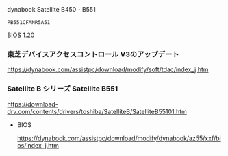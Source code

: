 dynabook Satellite B450・B551

`PB551CFANR5A51`

BIOS 1.20

### 東芝デバイスアクセスコントロール V3のアップデート

https://dynabook.com/assistpc/download/modify/soft/tdac/index_j.htm

### Satellite B シリーズ Satellite B551

https://download-drv.com/contents/drivers/toshiba/SatelliteB/SatelliteB55101.htm

- BIOS

  https://dynabook.com/assistpc/download/modify/dynabook/az55/xxf/bios/index_j.htm